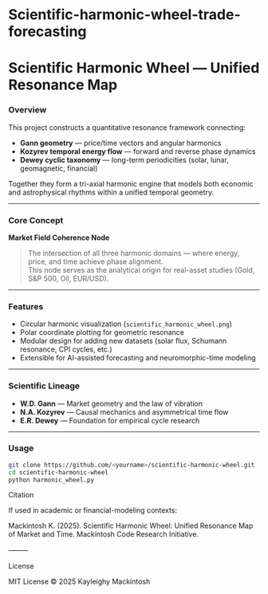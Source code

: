# Scientific-harmonic-wheel-trade-forecasting
# Scientific Harmonic Wheel — Unified Resonance Map

### Overview
This project constructs a quantitative resonance framework connecting:
- **Gann geometry** — price/time vectors and angular harmonics
- **Kozyrev temporal energy flow** — forward and reverse phase dynamics
- **Dewey cyclic taxonomy** — long-term periodicities (solar, lunar, geomagnetic, financial)

Together they form a tri-axial harmonic engine that models both
economic and astrophysical rhythms within a unified temporal geometry.

---

### Core Concept
**Market Field Coherence Node**  
> The intersection of all three harmonic domains — where energy, price, and time achieve phase alignment.  
This node serves as the analytical origin for real-asset studies (Gold, S&P 500, Oil, EUR/USD).

---

### Features
- Circular harmonic visualization (`scientific_harmonic_wheel.png`)
- Polar coordinate plotting for geometric resonance
- Modular design for adding new datasets (solar flux, Schumann resonance, CPI cycles, etc.)
- Extensible for AI-assisted forecasting and neuromorphic-time modeling

---

### Scientific Lineage
- **W.D. Gann** — Market geometry and the law of vibration  
- **N.A. Kozyrev** — Causal mechanics and asymmetrical time flow  
- **E.R. Dewey** — Foundation for empirical cycle research  

---

### Usage
```bash
git clone https://github.com/<yourname>/scientific-harmonic-wheel.git
cd scientific-harmonic-wheel
python harmonic_wheel.py
```

Citation

If used in academic or financial-modeling contexts:

Mackintosh K. (2025). Scientific Harmonic Wheel: Unified Resonance Map of Market and Time.
Mackintosh Code Research Initiative.

⸻

License

MIT License © 2025 Kayleighy Mackintosh

